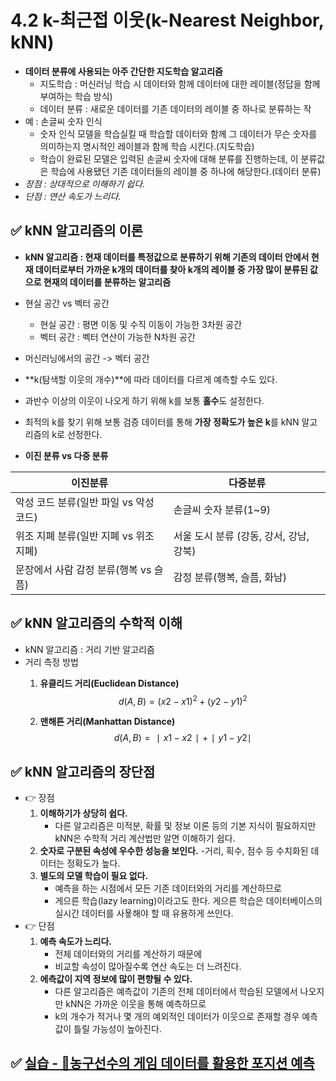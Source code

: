 # 4.2 k-최근접 이웃(k-Nearest Neighbor, kNN)
- **데이터 분류에 사용되는 아주 간단한 지도학습 알고리즘**
	- 지도학습 : 머신러닝 학습 시 데이터와 함께 데이터에 대한 레이블(정답을 함께 부여하는 학습 방식)
	- 데이터 분류 : 새로운 데이터를 기존 데이터의 레이블 중 하나로 분류하는 작
- 예 : 손글씨 숫자 인식
	- 숫자 인식 모델을 학습실킬 때 학습할 데이터와 함께 그 데이터가 무슨 숫자를 의미하는지 명시적인 레이블과 함께 학습 시킨다.(지도학습)
	- 학습이 완료된 모델은 입력된 손글씨 숫자에 대해 분류를 진행하는데, 이 분류값은 학습에 사용됐던 기존 데이터들의 레이블 중 하나에 해당한다.(데이터 분류)
- *장점 : 상대적으로 이해하기 쉽다.*
- *단점 : 연산 속도가 느리다.*

## ✅ kNN 알고리즘의 이론
- **kNN 알고리즘 : 현재 데이터를 특정값으로 분류하기 위해 기존의 데이터 안에서 현재 데이터로부터 가까운 k개의 데이터를 찾아 k개의 레이블 중 가장 많이 분류된 값으로 현재의 데이터를 분류하는 알고리즘**

- 현실 공간 vs 벡터 공간
	- 현실 공간 : 평면 이동 및 수직 이동이 가능한 3차원 공간
	- 벡터 공간 : 벡터 연산이 가능한 N차원 공간
- 머신러닝에서의 공간 -> 벡터 공간

- **k(탐색할 이웃의 개수)**에 따라 데이터를 다르게 예측할 수도 있다.
- 과반수 이상의 이웃이 나오게 하기 위해 k를 보통 **홀수**도 설정한다.
- 최적의 k를 찾기 위해 보통 검증 데이터를 통해 **가장 정확도가 높은 k**를 kNN 알고리즘의 k로 선정한다.

- **이진 분류 vs 다중 분류**

|이진분류 | 다중분류|
| --- | ---|
| 악성 코드 분류(일반 파일 vs 악성 코드) | 손글씨 숫자 분류(1~9)|
| 위조 지폐 분류(일반 지폐 vs 위조 지폐) | 서울 도시 분류 (강동, 강서, 강남, 강북) |
| 문장에서 사람 감정 분류(행복 vs 슬픔) | 감정 분류(행복, 슬픔, 화남)

## ✅ kNN 알고리즘의 수학적 이해
-  kNN 알고리즘 : 거리 기반 알고리즘
- 거리 측정 방법
	1. **유클리드 거리(Euclidean Distance)**
	$$d(A,B) = (x2−x1)^2 + (y2−y1)^2$$

	2. **맨해튼 거리(Manhattan Distance)**
	$$d(A,B)=∣x1−x2∣+∣y1−y2∣$$

## ✅ kNN 알고리즘의 장단점
- 👉 장점
	1. **이해하기가 상당히 쉽다.**
		- 다른 알고리즘은 미적분, 확률 및 정보 이론 등의 기본 지식이 필요하지만 kNN은 수학적 거리 계산법만 알면 이해하기 쉽다.
	2. **숫자로 구분된 속성에 우수한 성능을 보인다.**
		-거리, 획수, 점수 등 수치화된 데이터는 정확도가 높다.
	3. **별도의 모델 학습이 필요 없다.**
		- 예측을 하는 시점에서 모든 기존 데이터와의 거리를 계산하므로
		- 게으른 학습(lazy learning)이라고도 한다. 게으른 학습은 데이터베이스의 실시간 데이터를 사욯해야 할 때 유용하게 쓰인다.
- 👉 단점
	1. **예측 속도가 느리다.**
		- 전체 데이터와의 거리를 계산하기 때문에
		- 비교할 속성이 많아질수록 연산 속도는 더 느려진다.
	2. **에측값이 지역 정보에 많이 편향될 수 있다.**
		- 다른 알고리즘은 예측값이 기존의 전체 데이터에서 학습된 모델에서 나오지만 kNN은 가까운 이웃을 통해 예측하므로
		- k의 개수가 적거나 몇 개의 예외적인 데이터가 이웃으로 존재할 경우 예측값이 틀릴 가능성이 높아진다.

## ✅ [실습 - 🏀농구선수의 게임 데이터를 활용한 포지션 예측](C:/Users/ksjpt/자료구조_머신러닝/ML_DL_DS027/실습/kNN실습.ipynb)
